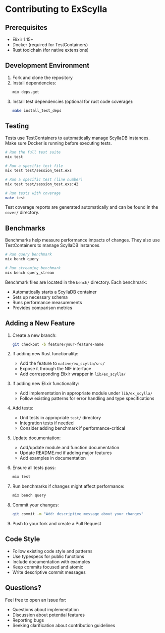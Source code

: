 # Contributing to ExScylla

## Prerequisites
- Elixir 1.15+
- Docker (required for TestContainers)
- Rust toolchain (for native extensions)

## Development Environment

1. Fork and clone the repository
2. Install dependencies:
   ```bash
   mix deps.get
   ```
3. Install test dependencies (optional for rust code coverage):
   ```bash
   make install_test_deps
   ```

## Testing

Tests use TestContainers to automatically manage ScyllaDB instances. Make sure Docker is running before executing tests.

```bash
# Run the full test suite
mix test

# Run a specific test file
mix test test/session_test.exs

# Run a specific test (line number)
mix test test/session_test.exs:42

# Run tests with coverage
make test
```

Test coverage reports are generated automatically and can be found in the `cover/` directory.

## Benchmarks

Benchmarks help measure performance impacts of changes. They also use TestContainers to manage ScyllaDB instances.

```bash
# Run query benchmark
mix bench query

# Run streaming benchmark
mix bench query_stream
```

Benchmark files are located in the `bench/` directory. Each benchmark:
- Automatically starts a ScyllaDB container
- Sets up necessary schema
- Runs performance measurements
- Provides comparison metrics

## Adding a New Feature

1. Create a new branch:
   ```bash
   git checkout -b feature/your-feature-name
   ```

2. If adding new Rust functionality:
   - Add the feature to `native/ex_scylla/src/`
   - Expose it through the NIF interface
   - Add corresponding Elixir wrapper in `lib/ex_scylla/`

3. If adding new Elixir functionality:
   - Add implementation in appropriate module under `lib/ex_scylla/`
   - Follow existing patterns for error handling and type specifications

4. Add tests:
   - Unit tests in appropriate `test/` directory
   - Integration tests if needed
   - Consider adding benchmark if performance-critical

5. Update documentation:
   - Add/update module and function documentation
   - Update README.md if adding major features
   - Add examples in documentation

6. Ensure all tests pass:
   ```bash
   mix test
   ```

7. Run benchmarks if changes might affect performance:
   ```bash
   mix bench query
   ```

8. Commit your changes:
   ```bash
   git commit -m "Add: descriptive message about your changes"
   ```

9. Push to your fork and create a Pull Request

## Code Style

- Follow existing code style and patterns
- Use typespecs for public functions
- Include documentation with examples
- Keep commits focused and atomic
- Write descriptive commit messages

## Questions?

Feel free to open an issue for:
- Questions about implementation
- Discussion about potential features
- Reporting bugs
- Seeking clarification about contribution guidelines
